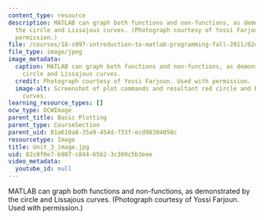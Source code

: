 ```yaml
---
content_type: resource
description: MATLAB can graph both functions and non-functions, as demonstrated by
  the circle and Lissajous curves. (Photograph courtesy of Yossi Farjoun. Used with
  permission.)
file: /courses/18-s997-introduction-to-matlab-programming-fall-2011/82c0f0e7b907c84465b23c309c5b3eee_Unit_3_image.jpg
file_type: image/jpeg
image_metadata:
  caption: MATLAB can graph both functions and non-functions, as demonstrated by the
    circle and Lissajous curves.
  credit: Photograph courtesy of Yossi Farjoun. Used with permission.
  image-alt: Screenshot of plot commands and resultant red circle and black Lissajous
    curves.
learning_resource_types: []
ocw_type: OCWImage
parent_title: Basic Plotting
parent_type: CourseSection
parent_uid: 81a610a8-35a9-454d-733f-ecd98304058c
resourcetype: Image
title: Unit_3_image.jpg
uid: 82c0f0e7-b907-c844-65b2-3c309c5b3eee
video_metadata:
  youtube_id: null
---
```

MATLAB can graph both functions and non-functions, as demonstrated by the circle and Lissajous curves. (Photograph courtesy of Yossi Farjoun. Used with permission.)
